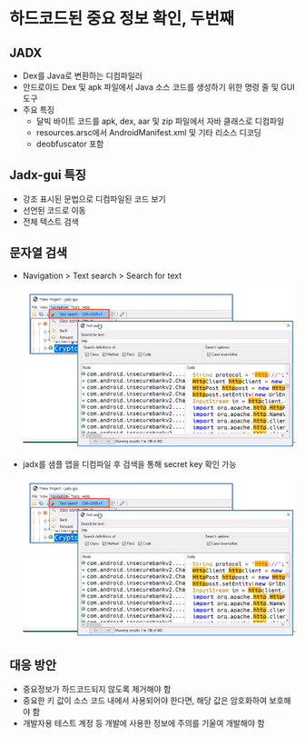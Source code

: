 # 하드코드된 중요 정보 확인, 두번째

## JADX

- Dex를 Java로 변환하는 디컴파일러
- 안드로이드 Dex 및 apk 파일에서 Java 소스 코드를 생성하기 위한 명령 줄 및 GUI 도구
- 주요 특징
    - 달빅 바이트 코드를 apk, dex, aar 및 zip 파일에서 자바 클래스로 디컴파일
    - resources.arsc에서 AndroidManifest.xml 및 기타 리소스 디코딩
    - deobfuscator 포함

## Jadx-gui 특징

- 강조 표시된 문법으로 디컴파일된 코드 보기
- 선언된 코드로 이동
- 전체 텍스트 검색

## 문자열 검색

- Navigation > Text search > Search for text
    
    ![Untitled](/Resources/03/ch.02/1.png)
    
- jadx를 샘플 앱을 디컴파일 후 검색을 통해 secret key 확인 가능
    
    ![Untitled](/Resources/03/ch.02/1.png)
    

## 대응 방안

- 중요정보가 하드코드되지 않도록 제거해야 함
- 중요한 키 값이 소스 코드 내에서 사용되어야 한다면, 해당 값은 암호화하여 보호해야 함
- 개발자용 테스트 계정 등 개발에 사용한 정보에 주의를 기울여 개발해야 함